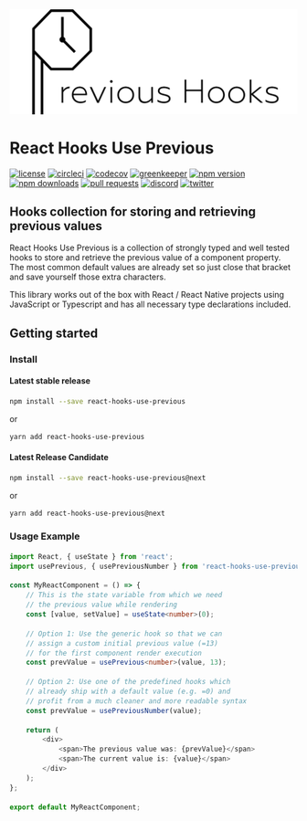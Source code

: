 <img src="./logo_wide_slim.png" alt="React Hooks Use Previous Logo" />

# React Hooks Use Previous

[![license](https://img.shields.io/npm/l/react-hooks-use-previous)](https://github.com/MichaelHettmer/react-hooks-use-previous/blob/master/LICENSE.md)
[![circleci](https://circleci.com/gh/MichaelHettmer/react-hooks-use-previous.svg?style=shield)](https://circleci.com/gh/MichaelHettmer/react-hooks-use-previous)
[![codecov](https://codecov.io/gh/MichaelHettmer/react-hooks-use-previous/branch/master/graph/badge.svg)](https://codecov.io/gh/MichaelHettmer/react-hooks-use-previous)
[![greenkeeper](https://badges.greenkeeper.io/MichaelHettmer/react-hooks-use-previous.svg)](https://greenkeeper.io/)
[![npm version](https://img.shields.io/npm/v/react-hooks-use-previous)](https://www.npmjs.com/package/react-hooks-use-previous)
[![npm downloads](https://img.shields.io/npm/dw/react-hooks-use-previous)](https://www.npmjs.com/package/react-hooks-use-previous)
[![pull requests](https://img.shields.io/badge/PRs-welcome-brightgreen.svg)](https://github.com/MichaelHettmer/react-hooks-use-previous/compare)
[![discord](https://img.shields.io/discord/620938362379042837)](https://discord.gg/R2jNASR)
[![twitter](https://img.shields.io/twitter/follow/MichaelHettmer.svg?label=Follow%20@MichaelHettmer)](https://twitter.com/intent/follow?screen_name=MichaelHettmer)

## Hooks collection for storing and retrieving previous values

React Hooks Use Previous is a collection of strongly typed and well tested hooks to store and retrieve the previous value of a component property. The most common default values are already set so just close that bracket and save yourself those extra characters.

This library works out of the box with React / React Native projects using JavaScript or Typescript and has all necessary type declarations included.

## Getting started

### Install

#### Latest stable release

``` sh
npm install --save react-hooks-use-previous
```

or

``` sh
yarn add react-hooks-use-previous
```

#### Latest Release Candidate

``` sh
npm install --save react-hooks-use-previous@next
```

or

``` sh
yarn add react-hooks-use-previous@next
```

### Usage Example

``` typescript
import React, { useState } from 'react';
import usePrevious, { usePreviousNumber } from 'react-hooks-use-previous';

const MyReactComponent = () => {
    // This is the state variable from which we need
    // the previous value while rendering
    const [value, setValue] = useState<number>(0);

    // Option 1: Use the generic hook so that we can
    // assign a custom initial previous value (=13)
    // for the first component render execution
    const prevValue = usePrevious<number>(value, 13);

    // Option 2: Use one of the predefined hooks which
    // already ship with a default value (e.g. =0) and
    // profit from a much cleaner and more readable syntax
    const prevValue = usePreviousNumber(value);

    return (
        <div>
            <span>The previous value was: {prevValue}</span>
            <span>The current value is: {value}</span>
        </div>
    );
};

export default MyReactComponent;
```
